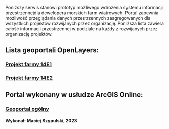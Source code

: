 Poniższy serwis stanowi prototyp możliwego wdrożenia systemu informacji przestrzennejdla dewelopera morskich farm wiatrowych. 
Portal zapewnia możliwość przeglądania danych przestrzennych zaagregowanych dla wszystkich projektów rozwijanych przez organizację. 
Poniższa lista zawiera całość informacji przestrzennej w podziale na każdy z rozwijanych przez organizację projektów. 
## Lista geoportali OpenLayers:
### [Projekt farmy 14E1](map1.md)
### [Projekt farmy 14E2](map2.md)

## Portal wykonany w usłudze ArcGIS Online:
### [Geoportal ogólny](map3.md)

#### Wykonał: Maciej Szypulski, 2023
